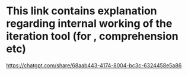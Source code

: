 # This link contains explanation regarding internal working of the iteration tool (for , comprehension etc)
https://chatgpt.com/share/68aab443-4174-8004-bc3c-6324458e5a86
